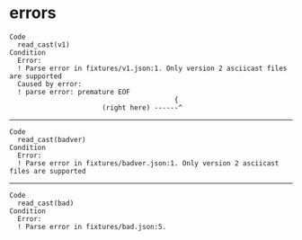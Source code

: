 # errors

    Code
      read_cast(v1)
    Condition
      Error:
      ! Parse error in fixtures/v1.json:1. Only version 2 asciicast files are supported
      Caused by error:
      ! parse error: premature EOF
                                             {
                           (right here) ------^

---

    Code
      read_cast(badver)
    Condition
      Error:
      ! Parse error in fixtures/badver.json:1. Only version 2 asciicast files are supported

---

    Code
      read_cast(bad)
    Condition
      Error:
      ! Parse error in fixtures/bad.json:5.

